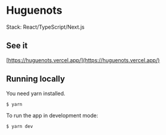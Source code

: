 # Huguenots

Stack: React/TypeScript/Next.js

## See it

[https://huguenots.vercel.app/](https://huguenots.vercel.app/)

## Running locally

You need yarn installed.

```bash
$ yarn
```

To run the app in development mode:

```bash
$ yarn dev
```
